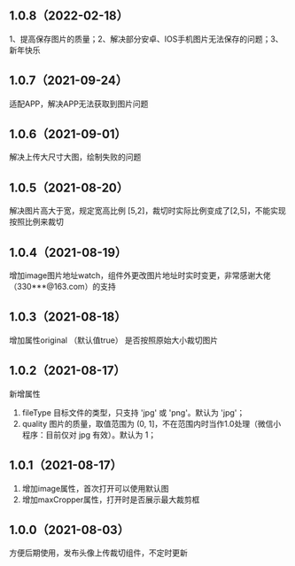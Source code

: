 ## 1.0.8（2022-02-18）
1、提高保存图片的质量；2、解决部分安卓、IOS手机图片无法保存的问题；3、新年快乐
## 1.0.7（2021-09-24）
适配APP，解决APP无法获取到图片问题
## 1.0.6（2021-09-01）
解决上传大尺寸大图，绘制失败的问题
## 1.0.5（2021-08-20）
解决图片高大于宽，规定宽高比例 [5,2]，裁切时实际比例变成了[2,5]，不能实现按照比例来裁切
## 1.0.4（2021-08-19）
增加image图片地址watch，组件外更改图片地址时实时变更，非常感谢大佬（330***@163.com）的支持
## 1.0.3（2021-08-18）
增加属性original （默认值true） 是否按照原始大小裁切图片
## 1.0.2（2021-08-17）
新增属性
1. fileType 目标文件的类型，只支持 'jpg' 或 'png'。默认为 'jpg'；
2. quality 图片的质量，取值范围为 (0, 1]，不在范围内时当作1.0处理（微信小程序：目前仅对 jpg 有效）。默认为 1；
## 1.0.1（2021-08-17）
1. 增加image属性，首次打开可以使用默认图
2. 增加maxCropper属性，打开时是否展示最大裁剪框
## 1.0.0（2021-08-03）
方便后期使用，发布头像上传裁切组件，不定时更新

